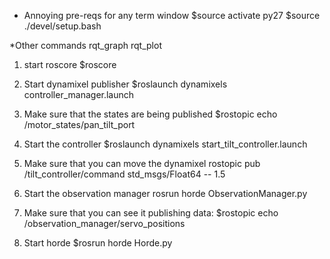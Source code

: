 * Annoying pre-reqs for any term window
$source activate py27
$source ./devel/setup.bash

*Other commands
rqt_graph
rqt_plot
1. start roscore
$roscore

2. Start dynamixel publisher
$roslaunch dynamixels controller_manager.launch

3. Make sure that the states are being published
$rostopic echo /motor_states/pan_tilt_port

4. Start the controller
$roslaunch dynamixels start_tilt_controller.launch

5. Make sure that you can move the dynamixel
rostopic pub /tilt_controller/command std_msgs/Float64 -- 1.5

6. Start the observation manager
rosrun horde ObservationManager.py

7. Make sure that you can see it publishing data:
$rostopic echo /observation_manager/servo_positions


8. Start horde
$rosrun horde Horde.py


